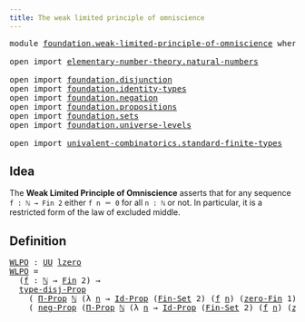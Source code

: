```yaml
---
title: The weak limited principle of omniscience
---
```


<pre class="Agda"><a id="67" class="Keyword">module</a> <a id="74" href="foundation.weak-limited-principle-of-omniscience.html" class="Module">foundation.weak-limited-principle-of-omniscience</a> <a id="123" class="Keyword">where</a>

<a id="130" class="Keyword">open</a> <a id="135" class="Keyword">import</a> <a id="142" href="elementary-number-theory.natural-numbers.html" class="Module">elementary-number-theory.natural-numbers</a>

<a id="184" class="Keyword">open</a> <a id="189" class="Keyword">import</a> <a id="196" href="foundation.disjunction.html" class="Module">foundation.disjunction</a>
<a id="219" class="Keyword">open</a> <a id="224" class="Keyword">import</a> <a id="231" href="foundation.identity-types.html" class="Module">foundation.identity-types</a>
<a id="257" class="Keyword">open</a> <a id="262" class="Keyword">import</a> <a id="269" href="foundation.negation.html" class="Module">foundation.negation</a>
<a id="289" class="Keyword">open</a> <a id="294" class="Keyword">import</a> <a id="301" href="foundation.propositions.html" class="Module">foundation.propositions</a>
<a id="325" class="Keyword">open</a> <a id="330" class="Keyword">import</a> <a id="337" href="foundation.sets.html" class="Module">foundation.sets</a>
<a id="353" class="Keyword">open</a> <a id="358" class="Keyword">import</a> <a id="365" href="foundation.universe-levels.html" class="Module">foundation.universe-levels</a>

<a id="393" class="Keyword">open</a> <a id="398" class="Keyword">import</a> <a id="405" href="univalent-combinatorics.standard-finite-types.html" class="Module">univalent-combinatorics.standard-finite-types</a>
</pre>
## Idea

The **Weak Limited Principle of Omniscience** asserts that for any sequence `f : ℕ → Fin 2` either `f n ＝ 0` for all `n : ℕ` or not. In particular, it is a restricted form of the law of excluded middle.

## Definition

<pre class="Agda"><a id="WLPO"></a><a id="692" href="foundation.weak-limited-principle-of-omniscience.html#692" class="Function">WLPO</a> <a id="697" class="Symbol">:</a> <a id="699" href="foundation-core.universe-levels.html#235" class="Primitive">UU</a> <a id="702" href="Agda.Primitive.html#764" class="Primitive">lzero</a>
<a id="708" href="foundation.weak-limited-principle-of-omniscience.html#692" class="Function">WLPO</a> <a id="713" class="Symbol">=</a>
  <a id="717" class="Symbol">(</a><a id="718" href="foundation.weak-limited-principle-of-omniscience.html#718" class="Bound">f</a> <a id="720" class="Symbol">:</a> <a id="722" href="elementary-number-theory.natural-numbers.html#1530" class="Datatype">ℕ</a> <a id="724" class="Symbol">→</a> <a id="726" href="univalent-combinatorics.standard-finite-types.html#2393" class="Function">Fin</a> <a id="730" class="Number">2</a><a id="731" class="Symbol">)</a> <a id="733" class="Symbol">→</a>
  <a id="737" href="foundation.disjunction.html#1277" class="Function">type-disj-Prop</a>
    <a id="756" class="Symbol">(</a> <a id="758" href="foundation-core.propositions.html#6694" class="Function">Π-Prop</a> <a id="765" href="elementary-number-theory.natural-numbers.html#1530" class="Datatype">ℕ</a> <a id="767" class="Symbol">(λ</a> <a id="770" href="foundation.weak-limited-principle-of-omniscience.html#770" class="Bound">n</a> <a id="772" class="Symbol">→</a> <a id="774" href="foundation-core.sets.html#1420" class="Function">Id-Prop</a> <a id="782" class="Symbol">(</a><a id="783" href="univalent-combinatorics.standard-finite-types.html#2285" class="Function">Fin-Set</a> <a id="791" class="Number">2</a><a id="792" class="Symbol">)</a> <a id="794" class="Symbol">(</a><a id="795" href="foundation.weak-limited-principle-of-omniscience.html#718" class="Bound">f</a> <a id="797" href="foundation.weak-limited-principle-of-omniscience.html#770" class="Bound">n</a><a id="798" class="Symbol">)</a> <a id="800" class="Symbol">(</a><a id="801" href="univalent-combinatorics.standard-finite-types.html#6792" class="Function">zero-Fin</a> <a id="810" class="Number">1</a><a id="811" class="Symbol">)))</a>
    <a id="819" class="Symbol">(</a> <a id="821" href="foundation.negation.html#1170" class="Function">neg-Prop</a> <a id="830" class="Symbol">(</a><a id="831" href="foundation-core.propositions.html#6694" class="Function">Π-Prop</a> <a id="838" href="elementary-number-theory.natural-numbers.html#1530" class="Datatype">ℕ</a> <a id="840" class="Symbol">(λ</a> <a id="843" href="foundation.weak-limited-principle-of-omniscience.html#843" class="Bound">n</a> <a id="845" class="Symbol">→</a> <a id="847" href="foundation-core.sets.html#1420" class="Function">Id-Prop</a> <a id="855" class="Symbol">(</a><a id="856" href="univalent-combinatorics.standard-finite-types.html#2285" class="Function">Fin-Set</a> <a id="864" class="Number">2</a><a id="865" class="Symbol">)</a> <a id="867" class="Symbol">(</a><a id="868" href="foundation.weak-limited-principle-of-omniscience.html#718" class="Bound">f</a> <a id="870" href="foundation.weak-limited-principle-of-omniscience.html#843" class="Bound">n</a><a id="871" class="Symbol">)</a> <a id="873" class="Symbol">(</a><a id="874" href="univalent-combinatorics.standard-finite-types.html#6792" class="Function">zero-Fin</a> <a id="883" class="Number">1</a><a id="884" class="Symbol">))))</a>
</pre>